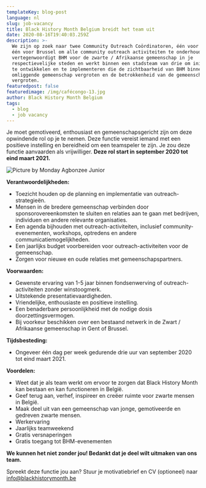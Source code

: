 ```yaml
---
templateKey: blog-post
language: nl
slug: job-vacancy
title: Black History Month Belgium breidt het team uit
date: 2020-08-16T19:40:03.259Z
description: >-
  We zijn op zoek naar twee Community Outreach Coördinatoren, één voor Gent en
  één voor Brussel om alle community outreach activiteiten te onderhouden. Je
  vertegenwoordigt BHM voor de zwarte / Afrikaanse gemeenschap in je
  respectievelijke steden en werkt binnen een stadsteam van drie om initiatieven
  te ontwikkelen en te implementeren die de zichtbaarheid van BHM binnen de
  omliggende gemeenschap vergroten en de betrokkenheid van de gemeenschap
  vergroten.
featuredpost: false
featuredimage: /img/cafécongo-13.jpg
author: Black History Month Belgium
tags:
  - blog
  - job vacancy
---
```

Je moet gemotiveerd, enthousiast en gemeenschapsgericht zijn om deze opwindende rol op je te nemen. Deze functie vereist iemand met een positieve instelling en bereidheid om een ​​teamspeler te zijn. Je zou deze functie aanvaarden als vrijwilliger. **Deze rol start in september 2020 tot eind maart 2021.**

![](/img/cafécongo-13.jpg "Picture by Monday Agbonzee Junior")

**Verantwoordelijkheden:**

* Toezicht houden op de planning en implementatie van outreach-strategieën.
* Mensen in de bredere gemeenschap verbinden door sponsorovereenkomsten te sluiten en relaties aan te gaan met bedrijven, individuen en andere relevante organisaties.
* Een agenda bijhouden met outreach-activiteiten, inclusief community-evenementen, workshops, optredens en andere communicatiemogelijkheden.
* Een jaarlijks budget voorbereiden voor outreach-activiteiten voor de gemeenschap.
* Zorgen voor nieuwe en oude relaties met gemeenschapspartners.

**Voorwaarden:**

* Gewenste ervaring van 1-5 jaar binnen fondsenwerving of outreach-activiteiten zonder winstoogmerk.
* Uitstekende presentatievaardigheden.
* Vriendelijke, enthousiaste en positieve instelling.
* Een benaderbare persoonlijkheid met de nodige dosis doorzettingsvermogen.
* Bij voorkeur beschikken over een bestaand netwerk in de Zwart / Afrikaanse gemeenschap in Gent of Brussel.

**Tijdsbesteding:**

* Ongeveer één dag per week gedurende drie uur van september 2020 tot eind maart 2021.

**Voordelen:**

* Weet dat je als team werkt om ervoor te zorgen dat Black History Month kan bestaan ​​en kan functioneren in België.
* Geef terug aan, verhef, inspireer en creëer ruimte voor zwarte mensen in België.
* Maak deel uit van een gemeenschap van jonge, gemotiveerde en gedreven zwarte mensen.
* Werkervaring
* Jaarlijks teamweekend
* Gratis versnaperingen
* Gratis toegang tot BHM-evenementen

**We kunnen het niet zonder jou! Bedankt dat je deel wilt uitmaken van ons team.**

Spreekt deze functie jou aan? Stuur je motivatiebrief en CV (optioneel) naar info@blackhistorymonth.be
